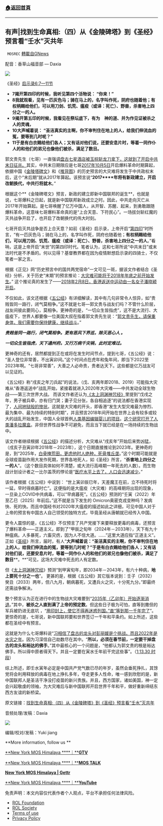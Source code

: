 ###  [:house:返回首頁](https://github.com/ourhimalayas/txt)
---


## 有声|找到生命真相:（四）从《金陵碑塔》到《圣经》预言看“壬水”灭共年
` MOSREC` [轉載自GNews](https://gnews.org/zh-hans/1910343/)

配音：香草山福音部 — Daxia

![](https://assets.gnews.org/wp-content/uploads/2022/01/GNEW-GTV-MOS-LOGO-2-109-1280x172-1-2-2-1-2-1.jpg)



《圣经》[启示录](https://wd.bible/rev.6.7.cunps)[6:7—11节](https://wd.bible/rev.6.7.cunps)

- **7揭开第四印的时候，我听见第四个活物说： “你来！”**
- **8我就观看，见有一匹灰色马；骑在马上的，名字叫作死，阴府也随着他；有权柄赐给他们，可以用刀剑、饥荒、瘟疫（或译：死亡）、野兽，杀害地上四分之一的人。**
- **9揭开第五印的时候，我看见在祭坛底下，有为　神的道、并为作见证被杀之人的灵魂，**
- **10大声喊着说： “圣洁真实的主啊，你不审判住在地上的人，给我们伸流血的冤，要等到几时呢？”**
- **11于是有白衣赐给他们各人；又有话对他们说，还要安息片时，等着一同作仆人的和他们的弟兄也像他们被杀，满足了数目。**


郭文贵先生（七哥）一直强调[盘古七星酒店被玉棕斩龙刀拿下，这就到了开启中共末日征兆。](https://www.youtube.com/watch?v=A2yI5avJub0)其实，中共末日期限应是七哥[2017年10月5日](https://www.youtube.com/watch?v=6cQU27uegzk)开启爆料革命时期算起，依据中国《[金陵塔碑文](https://zh.wikipedia.org/wiki/%E9%87%91%E9%99%B5%E5%A1%94%E7%A2%91%E6%96%87)》和《[推背图](https://zh.wikipedia.org/zh-hans/%E6%8E%A8%E8%83%8C%E5%9B%BE)》的历史预言的大灾难将发生于中共政权末后，这个“末后期”就从2017年算起。该预言说“**2017****年将有新政建立，开启改朝换代，中共行将就木**。”

根据这个**《金陵碑塔文》预言，新政的建立即新中国联邦的诞生**，也就是说，七哥爆料之日起，就是新中国联邦新政成立之时。因此，中共走向灭亡从2017年开始算起。是七哥唤醒了亿万中国人，从开智、苏醒、起来，到勇敢跟随爆料革命，这意味七哥爆料革命真的是“上合天意、下符民心”。一场拔剑斩红魔的灭共战争开启了，也开启了改朝换代的伟大时刻。

七哥开启灭共战争是否上合天意？如前《圣经》启示录，上帝开启“[第四印](https://wd.bible/rev.6.8.cunps)”时所言，“有一匹灰色马；骑在马上的，名字叫作死，阴府也随着他；**有权柄赐给他们，可以用刀剑、饥荒、瘟疫（**或译：死亡）**、野兽，杀害地上四分之一的人**。”看呐，这是上帝开启“末世”的第四印时代。笔者认为，这和七哥所说“中共末日”或末法时代是不矛盾的。何以见得？基督教界都在因为疫情默想启示录的四骑士，不仅笔者一家之言。

根据《正见》网“历史预言中的国共两党宿命”一文可见一斑，据该文作者结合《圣经》分析，关于历史“末期”的预言推论：[大灾难可能将于](http://big5.zhengjian.org/node/158332)[2018年年底之前开始发生](http://big5.zhengjian.org/node/158332)。” 这个推论真的发生了——[2018](https://eventsinfocus.org/issues/3255)[年2月8日，香港返送中运动由一名女子](https://eventsinfocus.org/issues/3255)[潘晓颍开启](https://www.wikiwand.com/zh-cn/%E6%BD%98%E6%9B%89%E7%A9%8E%E5%91%BD%E6%A1%88)。

不仅如此，该文还根据《[五公经](http://www.360doc.com/document/14/0103/14/8293211_342309643.shtml)》有详细解读，其中有几句非常令人惊异，如“贵贱皆同一路行，闭气莫相争。”这不就是七哥—郭文贵与战友们吗？不管什么阶层，战友间彼此要同心，莫相争。更神奇的是，“一切众生皆指虎”，这不是大流行、大瘟疫下，世界人都要像一位美国大叔在指着郭文贵先生说：“[郭文贵先生，请保重身体，我们需要你保持健康，继续战斗](https://www.gettr.com/post/pl94vbbb47)。”

***贵贱皆同一路行，闭气莫相争。更有恶风下界巡，除灭恶心人 。***

***一切众生皆指虎，天下通州府。又行万病千灾祸，此时定难过。***

更神奇的还有，居然都提到正在或将在发生时间节点，提到七哥，《五公经》说： “圣人登位非常善，不出寅卯间。”这个时间点在虎年和兔年间，即当下2022至2023年啊。“七哥非常善”，大善之人必命贵，贵者达天下。这些都是亿万战友可以见证的。

《五公经》称“戌亥之年刀兵起”的说法，（戊、亥两年即2018、2019）可能指大灾难从“香港返送中”战乱开始，紧接着就进入2020年大灾难——中共发动全球生物战——第三次世界大战。 而该文作者还认为[《太上洞渊神咒经》](https://baike.sogou.com/v7799254.htm)里提到“戊戌之年，男子被兵牵，亦有归门哭；妻子见分张，各自相追逐”的说法都在香港实现了，[人间地狱般的惨状](https://youtu.be/ApZ-_TNFZf8)。这就是大灾难的开头，即香港“发生大型灾难最为惨烈、最为集中、最为持续的特别时期”，并且预言2018年间开始在世界上会有较多或较大的战乱开始发生，中国人全球首例[人类基因编辑婴儿的项目](https://science.caixin.com/2018-11-28/101353231.html)。[这个研究打开了人类潘多拉魔盒](http://jsnews.jschina.com.cn/zt2018/docs/201811/t20181128_2072268.shtml)。非但世界性战争不可避免，而且当下就已经是在一场持续的生物战中。

该文作者继续根据《[五公经](http://www.360doc.com/document/14/0103/14/8293211_342309643.shtml)》的描述分析，大灾难从“戌亥年”开始后来势凶猛，（戌亥子丑寅卯年2018年－2023年），这个日期直接推论到2023年。更神奇的是，到“2025年，[白骨掩荒田，更虑他时人绝种，死骨堆丘垄](http://big5.zhengjian.org/node/158332)。”这个时期可能就是全球疫苗副作用大发作死期，世界各地死人，如《圣经》所言，“**杀害地上四分之一的人**”。（这个数目具体如何不清楚，或大流行高峰期一年死去的人数）。而生物战计划设计者之一比尔盖茨的悖论是“[医疗水平上去了，人口会迅速减少](http://m.thepaper.cn/kuaibao_detail.jsp?contid=1683068&amp;from=kuaibao)。”

该作者根据《五公经》中说到： “世上寅卯辰巳年，天差魔王在前，立不待死时将一延，早时得病暮时亡”。这便指的是大瘟疫（大灾难）的高峰期将出现的现象，一旦染上COVID中共病毒，可以“早病暮死”。《五公经》预测的“壬寅（2022）年至乙巳（2025）年前后。”这不就是当下发生的 Omicron奥密克戎变种吗？发病快、死的快。而且中国经书对2020年大瘟疫的描述如此之详细，可见中国人对于上帝的预言有中国古人自己领受的独特方式，毕竟圣经从唐朝就已经传入中国。

更令人震惊的是，《五公经》不仅预言了共产党接下来要释放更毒的病毒，还预言了爆料革命——正道主义。即到了“甲辰之旬年（2024年－2033年），天下有九十种瘟病。人多暴死，六畜灾疠，因为人不信大道。……”这里大道应指“正道主义”。 正如《[圣经](https://wd.bible/rev.6.10.cunps)》所言，届时，有人“**大声喊着说：“圣洁真实的主啊，你不审判住在地上的人，给我们伸流血的冤，要等到几时呢？”于是有白衣赐给他们各人；又有话对他们说，还要安息片时，等着一同作仆人的和他们的弟兄也像他们被杀，满足了数目****。**”可见，这场大灾难中死去的人有定数。

但《[太上洞渊神咒经](https://baike.sogou.com/v7799254.htm)》预测“到甲寅旬年，即2034年－2043年，有六十种病，**地上要死十分之一也**”。 更甚的是，根据《五公经》其它版本说到：壬子（2032）癸丑（2033）两年，但八九月，朝病暮死，又遭兵火之灾，十分死九分。”即最终还需战争解决。

整个预言认为正在进行中的生物战大灾难要到“[2035年（乙卯年）开始逐渐消退](http://big5.zhengjian.org/node/158332)。”其中，**被杀之人直到满了上帝的预定数**。但这些日子极为可怕，直等到撒但的军兵被扔进无底坑 ，“[用印封上，使它不得再迷惑列国。”直“等到那一千年完了](https://wd.bible/rev.20.3.cunps)”。更惊奇的是，七哥说，新中国联邦要和世界签订一千年和平条约。如上所述，这些都在圣经中有预言。

这就是为什么七哥爆料说“[习相信了盘古的龙头对彭丽媛是个挑战。而且](https://gettr.com/post/pjwbjq2e6e)[2022年是水灾之年](https://gettr.com/post/pjwbjq2e6e)。因为习深信自己劫数尽在其中。“**所以，必须在春节前，一定要干掉盘古的龙头和裕达的佛手**。”其中最核心的一个问题是，“他都认为郭文贵的根是裕达佛手。所以得中原者得天下。并且一定要在寅水壬年前干完这些事”。（[1:13.30 时段](https://gettr.com/post/pjwbjq2e6e)）

综上所述，即壬水寅年必定是中国共产党气数已尽的年岁，虽然会垂死挣扎，其馀党将会利用释放的病毒在地上挣扎多年，夺走更多人性命，唯一感到欣慰的是，新中国联邦人是圣洁干净没打疫苗的新兴贵族。并且，西方国家，诸如美国，神一定会兴起敬虔的领袖，为大灾难后与新中国联邦开启世界千年和平，做好重新缔结东西方友谊的新桥梁。

原文链接：[找到生命真相:（四）从《金陵碑塔》到《圣经》预言看“壬水”灭共年](https://gnews.org/zh-hans/1850259/)

音频处理/发稿：Daxia

![](https://assets.gnews.org/wp-content/uploads/2022/01/calendar-17-1.jpg)

编辑/校对/发稿：Yuki jiang

**More information, follow us **

[**New York MOS Himalaya ****｜****GTV**](https://gtv.org/user/5ffbdcd7f579a75e0bd123e6)

[**New York MOS Himalaya ****｜****MOS TALK**](https://gtv.org/user/5e9dcdd50dbf207957d89bcd)

[**New York MOS Himalaya | Gettr**](https://www.gettr.com/user/himalaya_mos)

[**New York MOS Himalaya ****｜****YouTube**](https://www.youtube.com/channel/UCSLHrqs6Pil7V-_jOuZVVgg)



 

免责声明：本文内容仅代表作者个人观点，平台不承担任何法律风险。

- [ROL Foundation](https://rolfoundation.org/)
- [ROL Society](https://rolsociety.org/)
- [Terms of use](https://gnews.org/terms-of-use-3/)
- [Privacy Policy](https://gnews.org/privacy-policy/)
